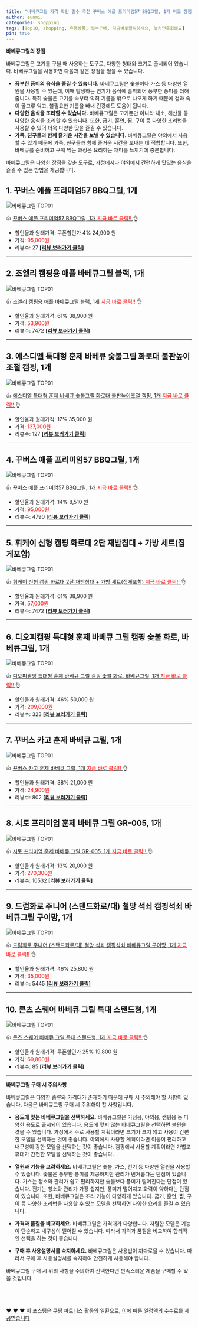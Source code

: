 ```yaml
---
title: "바베큐그릴 가격 확인 필수 추천 꾸버스 애플 프리미엄57 BBQ그릴, 1개 비교 장점 구매가이드"
author: eunmi.
categories: shopping
tags: [Top10, shopping, 유행상품, 필수구매, 지금바로클릭하세요, 놓치면후회해요]
pin: true
---
```

**바베큐그릴의 장점**

바베큐그릴은 고기를 구울 때 사용하는 도구로, 다양한 형태와 크기로 출시되어 있습니다. 바베큐그릴을 사용하면 다음과 같은 장점을 얻을 수 있습니다.

* **풍부한 풍미의 음식을 즐길 수 있습니다.** 바베큐그릴은 숯불이나 가스 등 다양한 열원을 사용할 수 있는데, 이때 발생하는 연기가 음식에 흡착되어 풍부한 풍미를 더해줍니다. 특히 숯불은 고기를 속부터 익혀 기름을 밖으로 나오게 하기 때문에 겉과 속이 골고루 익고, 불필요한 기름을 빼내 건강에도 도움이 됩니다.
* **다양한 음식을 조리할 수 있습니다.** 바베큐그릴은 고기뿐만 아니라 채소, 해산물 등 다양한 음식을 조리할 수 있습니다. 또한, 굽기, 훈연, 찜, 구이 등 다양한 조리법을 사용할 수 있어 더욱 다양한 맛을 즐길 수 있습니다.
* **가족, 친구들과 함께 즐거운 시간을 보낼 수 있습니다.** 바베큐그릴은 야외에서 사용할 수 있기 때문에 가족, 친구들과 함께 즐거운 시간을 보내는 데 적합합니다. 또한, 바베큐를 준비하고 구워 먹는 과정은 요리하는 재미를 느끼기에 충분합니다.

바베큐그릴은 다양한 장점을 갖춘 도구로, 가정에서나 야외에서 간편하게 맛있는 음식을 즐길 수 있는 방법을 제공합니다.

   

## 1. 꾸버스 애플 프리미엄57 BBQ그릴, 1개

![바베큐그릴 TOP01](https://thumbnail9.coupangcdn.com/thumbnails/remote/230x230ex/image/vendor_inventory/41c3/fc7399d90ef4d180de8655f4717a705808d29c2f698a17eda40e7e13fa17.jpg)


👍 [꾸버스 애플 프리미엄57 BBQ그릴, 1개 <font color=red> 지금 바로 클릭!! </font> ](https://link.coupang.com/re/AFFSDP?lptag=AF3617701&subid=GithubCoopas&pageKey=94793896&traceid=V0-153&itemId=293150261&vendorItemId=4140029057) 👌 


- 할인율과 원래가격: 쿠폰할인가 4%  24,900   원
- 가격: <span style='color:red'>95,000원</span>
- 리뷰수: 27  [**[리뷰 보러가기 클릭]**](https://link.coupang.com/re/AFFSDP?lptag=AF3617701&subid=GithubCoopas&pageKey=94793896&traceid=V0-153&itemId=293150261&vendorItemId=4140029057)

---


   

## 2. 조엘리 캠핑용 애플 바베큐그릴 블랙, 1개

![바베큐그릴 TOP01](https://thumbnail8.coupangcdn.com/thumbnails/remote/230x230ex/image/retail/images/2021/12/30/17/2/98cc29a5-8163-4390-a2b2-59a4202614f7.jpg)


👍 [조엘리 캠핑용 애플 바베큐그릴 블랙, 1개 <font color=red> 지금 바로 클릭!! </font> ](https://link.coupang.com/re/AFFSDP?lptag=AF3617701&subid=GithubCoopas&pageKey=6262330132&traceid=V0-153&itemId=12757914324&vendorItemId=80024150507) 👌 


- 할인율과 원래가격: 61%  38,900   원
- 가격: <span style='color:red'>53,900원</span>
- 리뷰수: 7472  [**[리뷰 보러가기 클릭]**](https://link.coupang.com/re/AFFSDP?lptag=AF3617701&subid=GithubCoopas&pageKey=6262330132&traceid=V0-153&itemId=12757914324&vendorItemId=80024150507)

---


   

## 3. 에스디엘 특대형 훈제 바베큐 숯불그릴 화로대 불판높이조절 캠핑, 1개

![바베큐그릴 TOP01](https://thumbnail6.coupangcdn.com/thumbnails/remote/230x230ex/image/vendor_inventory/2143/4d88b1390f082afdb40ac4513514a31eb6baa58a10d04c001867cf71839f.jpg)


👍 [에스디엘 특대형 훈제 바베큐 숯불그릴 화로대 불판높이조절 캠핑, 1개 <font color=red> 지금 바로 클릭!! </font> ](https://link.coupang.com/re/AFFSDP?lptag=AF3617701&subid=GithubCoopas&pageKey=1268157092&traceid=V0-153&itemId=2271896308&vendorItemId=4351581338) 👌 


- 할인율과 원래가격: 17%  35,000   원
- 가격: <span style='color:red'>137,000원</span>
- 리뷰수: 127  [**[리뷰 보러가기 클릭]**](https://link.coupang.com/re/AFFSDP?lptag=AF3617701&subid=GithubCoopas&pageKey=1268157092&traceid=V0-153&itemId=2271896308&vendorItemId=4351581338)

---


   

## 4. 꾸버스 애플 프리미엄57 BBQ그릴, 1개

![바베큐그릴 TOP01](https://thumbnail9.coupangcdn.com/thumbnails/remote/230x230ex/image/vendor_inventory/41c3/fc7399d90ef4d180de8655f4717a705808d29c2f698a17eda40e7e13fa17.jpg)


👍 [꾸버스 애플 프리미엄57 BBQ그릴, 1개 <font color=red> 지금 바로 클릭!! </font> ](https://link.coupang.com/re/AFFSDP?lptag=AF3617701&subid=GithubCoopas&pageKey=94793896&traceid=V0-153&itemId=293150261&vendorItemId=4140029057) 👌 


- 할인율과 원래가격: 14%  8,510   원
- 가격: <span style='color:red'>95,000원</span>
- 리뷰수: 4790  [**[리뷰 보러가기 클릭]**](https://link.coupang.com/re/AFFSDP?lptag=AF3617701&subid=GithubCoopas&pageKey=94793896&traceid=V0-153&itemId=293150261&vendorItemId=4140029057)

---


   

## 5. 휘케이 신형 캠핑 화로대 2단 재받침대 + 가방 세트(집게포함)

![바베큐그릴 TOP01](https://thumbnail7.coupangcdn.com/thumbnails/remote/230x230ex/image/vendor_inventory/b45b/bd2e6f3dce1ce2a7723d6abedcb9bdcbd4fcada1f8be75677ff0907ee3e9.jpg)


👍 [휘케이 신형 캠핑 화로대 2단 재받침대 + 가방 세트(집게포함) <font color=red> 지금 바로 클릭!! </font> ](https://link.coupang.com/re/AFFSDP?lptag=AF3617701&subid=GithubCoopas&pageKey=7690198462&traceid=V0-153&itemId=20563073617&vendorItemId=86847846607) 👌 


- 할인율과 원래가격: 61%  38,900   원
- 가격: <span style='color:red'>57,000원</span>
- 리뷰수: 7472  [**[리뷰 보러가기 클릭]**](https://link.coupang.com/re/AFFSDP?lptag=AF3617701&subid=GithubCoopas&pageKey=7690198462&traceid=V0-153&itemId=20563073617&vendorItemId=86847846607)

---


   

## 6. 디오피캠핑 특대형 훈제 바베큐 그릴 캠핑 숯불 화로, 바베큐그릴, 1개

![바베큐그릴 TOP01](https://thumbnail10.coupangcdn.com/thumbnails/remote/230x230ex/image/vendor_inventory/aca4/93f0f3f053513e261a1e9a3568cd2bbedcf650be445e1d4f127f6d56c8a9.jpg)


👍 [디오피캠핑 특대형 훈제 바베큐 그릴 캠핑 숯불 화로, 바베큐그릴, 1개 <font color=red> 지금 바로 클릭!! </font> ](https://link.coupang.com/re/AFFSDP?lptag=AF3617701&subid=GithubCoopas&pageKey=6461072613&traceid=V0-153&itemId=14061200534&vendorItemId=81308816493) 👌 


- 할인율과 원래가격: 46%  50,000   원
- 가격: <span style='color:red'>209,000원</span>
- 리뷰수: 323  [**[리뷰 보러가기 클릭]**](https://link.coupang.com/re/AFFSDP?lptag=AF3617701&subid=GithubCoopas&pageKey=6461072613&traceid=V0-153&itemId=14061200534&vendorItemId=81308816493)

---


   

## 7. 꾸버스 카고 훈제 바베큐 그릴, 1개

![바베큐그릴 TOP01](https://thumbnail6.coupangcdn.com/thumbnails/remote/230x230ex/image/retail/images/2022/10/28/16/0/4be35b36-1bcd-4136-a7eb-8150ea595a1e.jpg)


👍 [꾸버스 카고 훈제 바베큐 그릴, 1개 <font color=red> 지금 바로 클릭!! </font> ](https://link.coupang.com/re/AFFSDP?lptag=AF3617701&subid=GithubCoopas&pageKey=6875781652&traceid=V0-153&itemId=16462893850&vendorItemId=83652877210) 👌 


- 할인율과 원래가격: 38%  21,000   원
- 가격: <span style='color:red'>24,900원</span>
- 리뷰수: 802  [**[리뷰 보러가기 클릭]**](https://link.coupang.com/re/AFFSDP?lptag=AF3617701&subid=GithubCoopas&pageKey=6875781652&traceid=V0-153&itemId=16462893850&vendorItemId=83652877210)

---


   

## 8. 시토 프리미엄 훈제 바베큐 그릴 GR-005, 1개

![바베큐그릴 TOP01](https://thumbnail6.coupangcdn.com/thumbnails/remote/230x230ex/image/rs_quotation_api/7kbbsfid/90903893736b48268c8fea963f59c09a.jpg)


👍 [시토 프리미엄 훈제 바베큐 그릴 GR-005, 1개 <font color=red> 지금 바로 클릭!! </font> ](https://link.coupang.com/re/AFFSDP?lptag=AF3617701&subid=GithubCoopas&pageKey=6925333664&traceid=V0-153&itemId=16738284140&vendorItemId=86063981142) 👌 


- 할인율과 원래가격: 13%  20,000   원
- 가격: <span style='color:red'>270,300원</span>
- 리뷰수: 10532  [**[리뷰 보러가기 클릭]**](https://link.coupang.com/re/AFFSDP?lptag=AF3617701&subid=GithubCoopas&pageKey=6925333664&traceid=V0-153&itemId=16738284140&vendorItemId=86063981142)

---


   

## 9. 드럼화로 주니어 (스탠드화로/대) 철망 석쇠 캠핑석쇠 바베큐그릴 구이망, 1개

![바베큐그릴 TOP01](https://thumbnail9.coupangcdn.com/thumbnails/remote/230x230ex/image/vendor_inventory/images/2017/04/13/13/6/5a980999-ae06-419d-bc9a-cd28844807f4.jpg)


👍 [드럼화로 주니어 (스탠드화로/대) 철망 석쇠 캠핑석쇠 바베큐그릴 구이망, 1개 <font color=red> 지금 바로 클릭!! </font> ](https://link.coupang.com/re/AFFSDP?lptag=AF3617701&subid=GithubCoopas&pageKey=18835803&traceid=V0-153&itemId=75646216&vendorItemId=3126427464) 👌 


- 할인율과 원래가격: 46%  25,800   원
- 가격: <span style='color:red'>35,000원</span>
- 리뷰수: 5445  [**[리뷰 보러가기 클릭]**](https://link.coupang.com/re/AFFSDP?lptag=AF3617701&subid=GithubCoopas&pageKey=18835803&traceid=V0-153&itemId=75646216&vendorItemId=3126427464)

---


   

## 10. 콘츠 스퀘어 바베큐 그릴 특대 스탠드형, 1개

![바베큐그릴 TOP01](https://thumbnail8.coupangcdn.com/thumbnails/remote/230x230ex/image/retail/images/1196492093224483-0697f33b-acee-4c65-bd6d-8e093452835e.jpg)


👍 [콘츠 스퀘어 바베큐 그릴 특대 스탠드형, 1개 <font color=red> 지금 바로 클릭!! </font> ](https://link.coupang.com/re/AFFSDP?lptag=AF3617701&subid=GithubCoopas&pageKey=71695191&traceid=V0-153&itemId=239068761&vendorItemId=3588658822) 👌 


- 할인율과 원래가격: 쿠폰할인가 25%  19,800   원
- 가격: <span style='color:red'>69,800원</span>
- 리뷰수: 85  [**[리뷰 보러가기 클릭]**](https://link.coupang.com/re/AFFSDP?lptag=AF3617701&subid=GithubCoopas&pageKey=71695191&traceid=V0-153&itemId=239068761&vendorItemId=3588658822)

---
**바베큐그릴 구매 시 주의사항**

바베큐그릴은 다양한 종류와 가격대가 존재하기 때문에 구매 시 주의해야 할 사항이 있습니다. 다음은 바베큐그릴 구매 시 주의해야 할 사항입니다.

* **용도에 맞는 바베큐그릴을 선택하세요.** 바베큐그릴은 가정용, 야외용, 캠핑용 등 다양한 용도로 출시되어 있습니다. 용도에 맞지 않는 바베큐그릴을 선택하면 불편을 겪을 수 있습니다. 가정에서 주로 사용할 계획이라면 크기가 크지 않고 사용이 간편한 모델을 선택하는 것이 좋습니다. 야외에서 사용할 계획이라면 이동이 편리하고 내구성이 강한 모델을 선택하는 것이 좋습니다. 캠핑에서 사용할 계획이라면 가볍고 휴대가 간편한 모델을 선택하는 것이 좋습니다.

* **열원과 기능을 고려하세요.** 바베큐그릴은 숯불, 가스, 전기 등 다양한 열원을 사용할 수 있습니다. 숯불은 풍부한 풍미를 제공하지만 관리가 번거롭다는 단점이 있습니다. 가스는 청소와 관리가 쉽고 편리하지만 숯불보다 풍미가 떨어진다는 단점이 있습니다. 전기는 청소와 관리가 가장 쉽지만, 풍미가 떨어지고 화력이 약하다는 단점이 있습니다. 또한, 바베큐그릴은 조리 기능이 다양하게 있습니다. 굽기, 훈연, 찜, 구이 등 다양한 조리법을 사용할 수 있는 모델을 선택하면 다양한 요리를 즐길 수 있습니다.

* **가격과 품질을 비교하세요.** 바베큐그릴은 가격대가 다양합니다. 저렴한 모델은 기능이 단순하고 내구성이 떨어질 수 있습니다. 따라서 가격과 품질을 비교하여 합리적인 선택을 하는 것이 좋습니다.

* **구매 후 사용설명서를 숙지하세요.** 바베큐그릴은 사용법이 까다로울 수 있습니다. 따라서 구매 후 사용설명서를 숙지하여 안전하게 사용해야 합니다.

바베큐그릴 구매 시 위의 사항을 주의하여 선택한다면 만족스러운 제품을 구매할 수 있을 것입니다.<br><br><br><br><br> [ ❤ ❤ ❤ 이 포스팅은 쿠팡 파트너스 활동의 일환으로, 이에 따른 일정액의 수수료를 제공받습니다](https://link.coupang.com/a/bcEFyh)